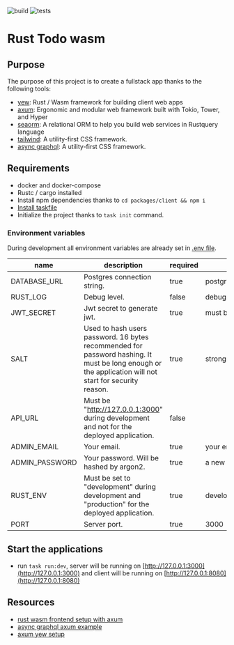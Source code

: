 ![build](https://github.com/romainbellande/rust-todo-wasm/actions/workflows/build.yml/badge.svg) ![tests](https://github.com/romainbellande/rust-todo-wasm/actions/workflows/tests.yml/badge.svg)

# Rust Todo wasm

## Purpose

The purpose of this project is to create a fullstack app thanks to the following tools:

* [yew](https://github.com/yewstack/yew): Rust / Wasm framework for building client web apps
* [axum](https://github.com/tokio-rs/axum): Ergonomic and modular web framework built with Tokio, Tower, and Hyper
* [seaorm](https://www.sea-ql.org/SeaORM/): A relational ORM to help you build web services in Rustquery language
* [tailwind](https://tailwindcss.com): A utility-first CSS framework.
* [async graphql](https://github.com/async-graphql/async-graphql): A utility-first CSS framework.

## Requirements

* docker and docker-compose
* Rustc / cargo installed
* Install npm dependencies thanks to `cd packages/client && npm i`
* [Install taskfile](https://taskfile.dev/installation/)
* Initialize the project thanks to `task init` command.

### Environment variables

During development all environment variables are already set in [.env file](./.env).

| **name**       | **description**                                                                                                                                       | **required** | **example**                                            |
|----------------|-------------------------------------------------------------------------------------------------------------------------------------------------------|--------------|--------------------------------------------------------|
| DATABASE_URL   | Postgres connection string.                                                                                                                           | true         | postgres://pguser:pgpass@127.0.0.1:5449/rust_todo_wasm |
| RUST_LOG       | Debug level.                                                                                                                                          | false        | debug                                                  |
| JWT_SECRET     | Jwt secret to generate jwt.                                                                                                                           | true         | must be a strong password like string                  |
| SALT           | Used to hash users password. 16 bytes recommended for password hashing. It must be long enough or the application will not start for security reason. | true         | strong password >= 16 bytes                            |
| API_URL        | Must be "http://127.0.0.1:3000" during development and not for the deployed application.                                                              | false        |                                                        |
| ADMIN_EMAIL    | Your email.                                                                                                                                           | true         | your email                                             |
| ADMIN_PASSWORD | Your password. Will be hashed by argon2.                                                                                                              | true         | a new randomly generated password                      |
| RUST_ENV       | Must be set to "development" during development and "production" for the deployed application.                                                        | true         | development                                            |
| PORT           | Server port.                                                                                                                                          | true         | 3000                                                   |

## Start the applications

* run `task run:dev`, server will be running on [http://127.0.0.1:3000](http://127.0.0.1:3000) and client will be running on [http://127.0.0.1:8080](http://127.0.0.1:8080) 

## Resources

* [rust wasm frontend setup with axum](https://robert.kra.hn/posts/2022-04-03_rust-web-wasm/)
* [async graphql axum example](https://github.com/async-graphql/examples/tree/master/axum/subscription)
* [axum yew setup](https://github.com/rksm/axum-yew-setup)
